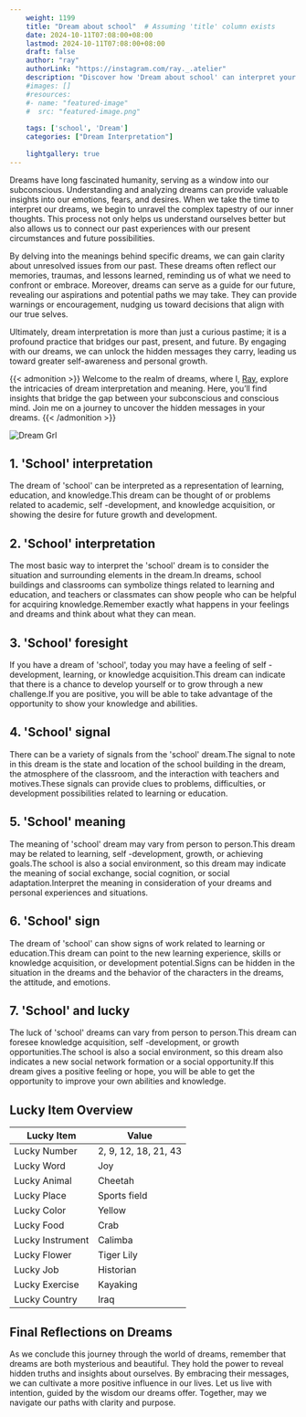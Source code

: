 ```yaml
---
    weight: 1199
    title: "Dream about school"  # Assuming 'title' column exists
    date: 2024-10-11T07:08:00+08:00
    lastmod: 2024-10-11T07:08:00+08:00
    draft: false
    author: "ray"
    authorLink: "https://instagram.com/ray._.atelier"
    description: "Discover how 'Dream about school' can interpret your future and uncover its significant meanings in your life."
    #images: []
    #resources:
    #- name: "featured-image"
    #  src: "featured-image.png"
    
    tags: ['school', 'Dream']
    categories: ["Dream Interpretation"]
    
    lightgallery: true
---
```

    
Dreams have long fascinated humanity, serving as a window into our subconscious. Understanding and analyzing dreams can provide valuable insights into our emotions, fears, and desires. When we take the time to interpret our dreams, we begin to unravel the complex tapestry of our inner thoughts. This process not only helps us understand ourselves better but also allows us to connect our past experiences with our present circumstances and future possibilities.

By delving into the meanings behind specific dreams, we can gain clarity about unresolved issues from our past. These dreams often reflect our memories, traumas, and lessons learned, reminding us of what we need to confront or embrace. Moreover, dreams can serve as a guide for our future, revealing our aspirations and potential paths we may take. They can provide warnings or encouragement, nudging us toward decisions that align with our true selves.

Ultimately, dream interpretation is more than just a curious pastime; it is a profound practice that bridges our past, present, and future. By engaging with our dreams, we can unlock the hidden messages they carry, leading us toward greater self-awareness and personal growth.

{{< admonition >}}
Welcome to the realm of dreams, where I, [Ray](https://instagram.com/ray._.atelier), explore the intricacies of dream interpretation and meaning. Here, you’ll find insights that bridge the gap between your subconscious and conscious mind. Join me on a journey to uncover the hidden messages in your dreams.
{{< /admonition >}}

![Dream Grl](https://cdn.pixabay.com/photo/2017/11/02/03/35/gothic-2910057_1280.jpg "Dream Grl")

## 1. 'School' interpretation
The dream of 'school' can be interpreted as a representation of learning, education, and knowledge.This dream can be thought of or problems related to academic, self -development, and knowledge acquisition, or showing the desire for future growth and development.

## 2. 'School' interpretation
The most basic way to interpret the 'school' dream is to consider the situation and surrounding elements in the dream.In dreams, school buildings and classrooms can symbolize things related to learning and education, and teachers or classmates can show people who can be helpful for acquiring knowledge.Remember exactly what happens in your feelings and dreams and think about what they can mean.

## 3. 'School' foresight
If you have a dream of 'school', today you may have a feeling of self -development, learning, or knowledge acquisition.This dream can indicate that there is a chance to develop yourself or to grow through a new challenge.If you are positive, you will be able to take advantage of the opportunity to show your knowledge and abilities.

## 4. 'School' signal
There can be a variety of signals from the 'school' dream.The signal to note in this dream is the state and location of the school building in the dream, the atmosphere of the classroom, and the interaction with teachers and motives.These signals can provide clues to problems, difficulties, or development possibilities related to learning or education.

## 5. 'School' meaning
The meaning of 'school' dream may vary from person to person.This dream may be related to learning, self -development, growth, or achieving goals.The school is also a social environment, so this dream may indicate the meaning of social exchange, social cognition, or social adaptation.Interpret the meaning in consideration of your dreams and personal experiences and situations.

## 6. 'School' sign
The dream of 'school' can show signs of work related to learning or education.This dream can point to the new learning experience, skills or knowledge acquisition, or development potential.Signs can be hidden in the situation in the dreams and the behavior of the characters in the dreams, the attitude, and emotions.

## 7. 'School' and lucky
The luck of 'school' dreams can vary from person to person.This dream can foresee knowledge acquisition, self -development, or growth opportunities.The school is also a social environment, so this dream also indicates a new social network formation or a social opportunity.If this dream gives a positive feeling or hope, you will be able to get the opportunity to improve your own abilities and knowledge.

## Lucky Item Overview
| Lucky Item          | Value              |
|---------------|--------------------|
| Lucky Number        | 2, 9, 12, 18, 21, 43  |
| Lucky Word          | Joy |
| Lucky Animal        | Cheetah |
| Lucky Place         | Sports field     |
| Lucky Color         | Yellow     |
| Lucky Food          | Crab      |
| Lucky Instrument    | Calimba |
| Lucky Flower        | Tiger Lily    |
| Lucky Job           | Historian       |
| Lucky Exercise      | Kayaking  |
| Lucky Country       | Iraq    |


##  Final Reflections on Dreams

As we conclude this journey through the world of dreams, remember that dreams are both mysterious and beautiful. They hold the power to reveal hidden truths and insights about ourselves. By embracing their messages, we can cultivate a more positive influence in our lives. Let us live with intention, guided by the wisdom our dreams offer. Together, may we navigate our paths with clarity and purpose.
